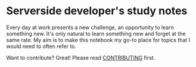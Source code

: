 # Serverside developer's study notes

Every day at work presents a new challenge, an opportunity to learn something new. It's only natural to learn something new and forget at the same rate. My aim is to make this notebook my go-to place for topics that I would need to often refer to.

Want to contribute? Great! Please read [CONTRIBUTING](https://github.com/sharubhat/serverside-developer-notes/blob/master/CONTRIBUTING.md) first.
